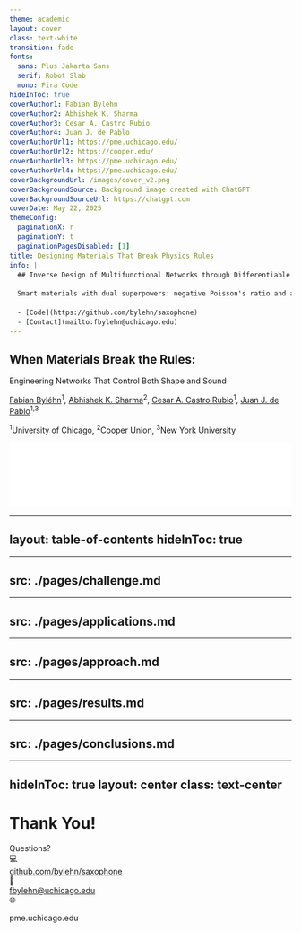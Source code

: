 ```yaml
---
theme: academic
layout: cover
class: text-white
transition: fade
fonts:
  sans: Plus Jakarta Sans
  serif: Robot Slab
  mono: Fira Code
hideInToc: true
coverAuthor1: Fabian Byléhn
coverAuthor2: Abhishek K. Sharma  
coverAuthor3: Cesar A. Castro Rubio
coverAuthor4: Juan J. de Pablo
coverAuthorUrl1: https://pme.uchicago.edu/
coverAuthorUrl2: https://cooper.edu/
coverAuthorUrl3: https://pme.uchicago.edu/
coverAuthorUrl4: https://pme.uchicago.edu/
coverBackgroundUrl: /images/cover_v2.png
coverBackgroundSource: Background image created with ChatGPT
coverBackgroundSourceUrl: https://chatgpt.com
coverDate: May 22, 2025
themeConfig:
  paginationX: r
  paginationY: t
  paginationPagesDisabled: [1]
title: Designing Materials That Break Physics Rules
info: |
  ## Inverse Design of Multifunctional Networks through Differentiable Optimization
  
  Smart materials with dual superpowers: negative Poisson's ratio and acoustic bandgaps
  
  - [Code](https://github.com/bylehn/saxophone)
  - [Contact](mailto:fbylehn@uchicago.edu)
---
```


<h2 style="max-width: 70%">When Materials Break the Rules:</h2>
Engineering Networks That Control Both Shape and Sound

<div class="absolute bottom-25 left-14 right-0 text-left">
  <p class="text-l">
    <a href="https://pme.uchicago.edu/" class="text-white hover:underline">Fabian Byléhn</a><sup>1</sup>, 
    <a href="https://cooper.edu/" class="text-white opacity-50 hover:underline">Abhishek K. Sharma</a><sup>2</sup>, 
    <a href="https://pme.uchicago.edu/" class="text-white opacity-50 hover:underline">Cesar A. Castro Rubio</a><sup>1</sup>, 
    <a href="https://pme.uchicago.edu/" class="text-white opacity-50 hover:underline">Juan J. de Pablo</a><sup>1,3</sup>
  </p>
  <p class="text-sm mt-2 opacity-80">
    <sup>1</sup>University of Chicago, <sup>2</sup>Cooper Union, <sup>3</sup>New York University
  </p>
</div>

<div class="abs-tl ml-0 my--20 flex gap-2 scale-75 origin-top-left">
  <a href="https://pme.uchicago.edu/" target="_blank" alt="PME"
    class="text-xl slidev-icon-btn opacity-50 !border-none !hover:text-white">
    <img src="/images/pme_logo_white.png" class="w-80 h-auto" />
  </a>
</div>

<div class="abs-tr mx-26 my-6 flex gap-2">
  <a href="https://github.com/bylehn/saxophone" target="_blank" alt="GitHub"
    class="text-xl slidev-icon-btn opacity-50 !border-none !hover:text-white">
    <carbon-logo-github />
  </a>
</div>

<div class="abs-tr mx-16 my-6 flex gap-2">
  <a href="/slides-export.pdf" target="_blank" alt="Slides"
    class="text-xl slidev-icon-btn opacity-50 !border-none !hover:text-white">
    <carbon-presentation-file />
  </a>
</div>

<div class="abs-tr m-6 flex gap-2">
  <a href="mailto:bylehn@uchicago.edu" target="_blank" alt="Contact"
    class="text-xl slidev-icon-btn opacity-50 !border-none !hover:text-white">
    <carbon-email />
  </a>
</div>

<!--
Good morning everyone! I'm Fabian Byléhn, a PhD candidate at PME. Today I'm excited to share how we're using AI to design materials that literally break the rules of physics.
-->

---
layout: table-of-contents
hideInToc: true
---

<!--
Here's what we'll cover in the next 12 minutes. Let's start with understanding what makes these materials special.
-->

---
src: ./pages/challenge.md
---

---
src: ./pages/applications.md
---

---
src: ./pages/approach.md
---

---
src: ./pages/results.md
---

---
src: ./pages/conclusions.md
---

---
hideInToc: true
layout: center
class: text-center
---

# Thank You!

<div class="text-2xl mb-8">Questions?</div>

<div class="grid grid-cols-3 gap-8 mt-8 max-w-3xl mx-auto">
  <div>
    <div class="text-4xl mb-4">💻</div>
    <a href="https://github.com/bylehn/saxophone" target="_blank" class="text-blue-600 hover:text-blue-800">
      github.com/bylehn/saxophone
    </a>
  </div>
  
  <div>
    <div class="text-4xl mb-4">📧</div>
    <a href="mailto:fbylehn@uchicago.edu" class="text-blue-600 hover:text-blue-800">
      fbylehn@uchicago.edu
    </a>
  </div>
  
  <div>
    <div class="text-4xl mb-4">🌐</div>
    <p class="text-gray-600">pme.uchicago.edu</p>
  </div>
</div>

<!--
Thank you for your attention! I'm happy to answer any questions about our work on programmable metamaterials.
-->
